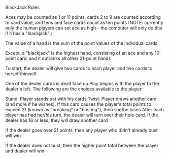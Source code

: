 BlackJack Rules

Aces may be counted as 1 or 11 points, cards 2 to 9 are counted according to card value, and tens and face cards count as ten points (NOTE: currently only the human players can set ace as high - the computer will only do this if it has a "blackjack".)

The value of a hand is the sum of the point values of the individual cards

Except, a "blackjack" is the highest hand, consisting of an ace and any 10-point card, and it outranks all other 21-point hands

To start, the dealer will give two cards to each player and two cards to herself/himself

One of the dealer cards is dealt face up
Play begins with the player to the dealer's left. The following are the choices available to the player:

Stand: Player stands pat with his cards
Twist: Player draws another card (and more if he wishes). If this card causes the player's total points to exceed 21 (known as "breaking" or "busting"), then she/he loses
After each player has had her/his turn, the dealer will turn over their hole card. If the dealer has 16 or less, they will draw another card

If the dealer goes over 21 points, then any player who didn't already bust will win

If the dealer does not bust, then the higher point total between the player and dealer will win
